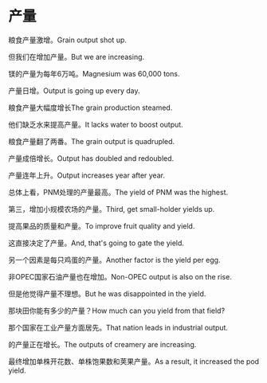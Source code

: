 # 产量

<p><span class="chinese">粮食产量激增。</span><span class="english">Grain output shot up.</span></p>

<p><span class="chinese">但我们在增加产量。</span><span class="english">But we are increasing.</span></p>

<p><span class="chinese">镁的产量为每年6万吨。</span><span class="english">Magnesium was 60,000 tons.</span></p>

<p><span class="chinese">产量日增。</span><span class="english">Output is going up every day.</span></p>

<p><span class="chinese">粮食产量大幅度增长</span><span class="english">The grain production steamed.</span></p>

<p><span class="chinese">他们缺乏水来提高产量。</span><span class="english">It lacks water to boost output.</span></p>

<p><span class="chinese">粮食产量翻了两番。</span><span class="english">The grain output is quadrupled.</span></p>

<p><span class="chinese">产量成倍增长。</span><span class="english">Output has doubled and redoubled.</span></p>

<p><span class="chinese">产量连年上升。</span><span class="english">Output increases year after year.</span></p>

<p><span class="chinese">总体上看，PNM处理的产量最高。</span><span class="english">The yield of PNM was the highest.</span></p>

<p><span class="chinese">第三，增加小规模农场的产量。</span><span class="english">Third, get small-holder yields up.</span></p>

<p><span class="chinese">提高果品的质量和产量。</span><span class="english">To improve fruit quality and yield.</span></p>

<p><span class="chinese">这直接决定了产量。</span><span class="english">And, that's going to gate the yield.</span></p>

<p><span class="chinese">另一个因素是每只鸡蛋的产量。</span><span class="english">Another factor is the yield per egg.</span></p>

<p><span class="chinese">非OPEC国家石油产量也在增加。</span><span class="english">Non-OPEC output is also on the rise.</span></p>

<p><span class="chinese">但是他觉得产量不理想。</span><span class="english">But he was disappointed in the yield.</span></p>

<p><span class="chinese">那块田你能有多少的产量？</span><span class="english">How much can you yield from that field?</span></p>

<p><span class="chinese">那个国家在工业产量方面居先。</span><span class="english">That nation leads in industrial output.</span></p>

<p><span class="chinese">的产量正在增长。</span><span class="english">The outputs of creamery are increasing.</span></p>

<p><span class="chinese">最终增加单株开花数、单株饱果数和荚果产量。</span><span class="english">As a result, it increased the pod yield.</span></p>

